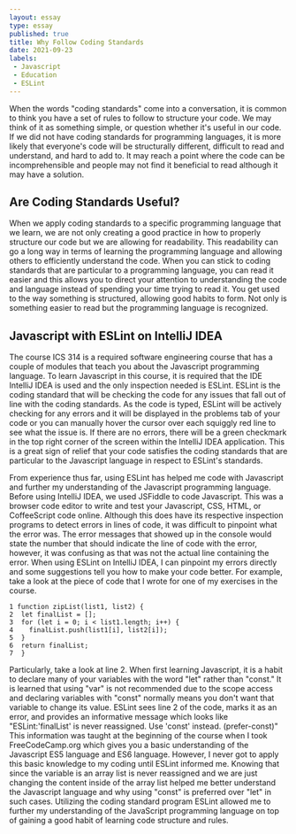 ```yaml
---
layout: essay
type: essay
published: true
title: Why Follow Coding Standards
date: 2021-09-23
labels:
 - Javascript
 - Education
 - ESLint
---
```

When the words "coding standards" come into a conversation,  it is common to think you have a set of rules to follow to structure your code. We may think of it as something simple, or question whether it's useful in our code. If we did not have coding standards for programming languages, it is more likely that everyone's code will be structurally different, difficult to read and understand, and hard to add to. It may reach a point where the code can be incomprehensible and people may not find it beneficial to read although it may have a solution.

## Are Coding Standards Useful?
When we apply coding standards to a specific programming language that we learn, we are not only creating a good practice in how to properly structure our code but we are allowing for readability. This readability can go a long way in terms of learning the programming language and allowing others to efficiently understand the code. When you can stick to coding standards that are particular to a programming language, you can read it easier and this allows you to direct your attention to understanding the code and language instead of spending your time trying to read it. You get used to the way something is structured, allowing good habits to form. Not only is something easier to read but the programming language is recognized.

## Javascript with ESLint on IntelliJ IDEA
The course ICS 314 is a required software engineering course that has a couple of modules that teach you about the Javascript programming language. To learn Javascript in this course, it is required that the IDE IntelliJ IDEA is used and the only inspection needed is ESLint. ESLint is the coding standard that will be checking the code for any issues that fall out of line with the coding standards. As the code is typed, ESLint will be actively checking for any errors and it will be displayed in the problems tab of your code or you can manually hover the cursor over each squiggly red line to see what the issue is.  If there are no errors, there will be a green checkmark in the top right corner of the screen within the IntelliJ IDEA application. This is a great sign of relief that your code satisfies the coding standards that are particular to the Javascript language in respect to ESLint's standards.

From experience thus far, using ESLint has helped me code with Javascript and further my understanding of the Javascript programming language. Before using IntelliJ IDEA, we used JSFiddle to code Javascript. This was a browser code editor to write and test your Javascript, CSS, HTML, or CoffeeScript code online. Although this does have its respective inspection programs to detect errors in lines of code, it was difficult to pinpoint what the error was. The error messages that showed up in the console would state the number that should indicate the line of code with the error, however, it was confusing as that was not the actual line containing the error. When using ESLint on IntelliJ IDEA, I can pinpoint my errors directly and some suggestions tell you how to make your code better. For example, take a look at the piece of code that I wrote for one of my exercises in the course.

```
1 function zipList(list1, list2) {
2  let finalList = [];
3  for (let i = 0; i < list1.length; i++) {
4    finalList.push(list1[i], list2[i]);
5  }
6  return finalList;
7  }
```

Particularly, take a look at line 2. When first learning Javascript, it is a habit to declare many of your variables with the word "let" rather than "const." It is learned that using "var" is not recommended due to the scope access and declaring variables with "const" normally means you don't want that variable to change its value. ESLint sees line 2 of the code, marks it as an error, and provides an informative message which looks like "ESLint:'finalList' is never reassigned. Use 'const' instead. (prefer-const)" This information was taught at the beginning of the course when I took FreeCodeCamp.org which gives you a basic understanding of the Javascript ES5 language and ES6 language. However, I never got to apply this basic knowledge to my coding until ESLint informed me. Knowing that since the variable is an array list is never reassigned and we are just changing the content inside of the array list helped me better understand the Javascript language and why using "const" is preferred over "let" in such cases. Utilizing the coding standard program ESLint allowed me to further my understanding of the JavaScript programming language on top of gaining a good habit of learning code structure and rules. 

&nbsp;
&nbsp;
